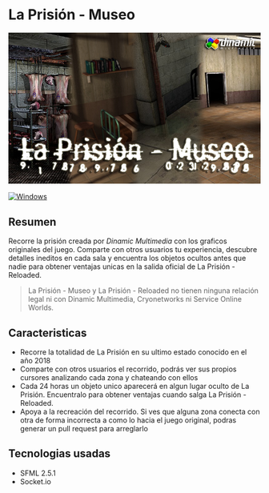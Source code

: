 # La Prisión - Museo
![screenshot](doc/splash.png)

[![Windows](https://github.com/jcastro0x/LaPrisionMuseo/actions/workflows/cmake.yml/badge.svg)](https://github.com/jcastro0x/LaPrisionMuseo/actions/workflows/cmake.yml)

## Resumen
Recorre la prisión creada por _Dinamic Multimedia_ con los graficos originales del juego. Comparte con otros usuarios tu
experiencia, descubre detalles ineditos en cada sala y encuentra los objetos ocultos antes que nadie para obtener 
ventajas unicas en la salida oficial de La Prisión - Reloaded.

> La Prisión - Museo y La Prisión - Reloaded no tienen ninguna relación legal ni con Dinamic Multimedia, Cryonetworks ni
> Service Online Worlds.

## Caracteristicas
- Recorre la totalidad de La Prisión en su ultimo estado conocido en el año 2018
- Comparte con otros usuarios el recorrido, podrás ver sus propios cursores analizando cada zona y chateando con ellos
- Cada 24 horas un objeto unico aparecerá en algun lugar oculto de La Prisión. Encuentralo para obtener ventajas cuando salga La Prisión - Reloaded.
- Apoya a la recreación del recorrido. Si ves que alguna zona conecta con otra de forma incorrecta a como lo hacia el juego original, podras generar un pull request para arreglarlo

## Tecnologias usadas
- SFML 2.5.1
- Socket.io
